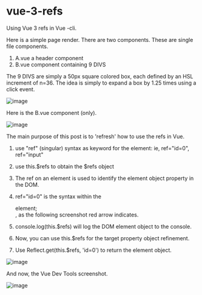# vue-3-refs
Using Vue 3 refs in Vue -cli.

Here is a simple page render.  There are two components. These are single file components.

1.  A.vue a header component
2.  B.vue component containing 9 DIVS

The 9 DIVS are simply a 50px square colored box, each defined by an HSL increment of n=36.
The idea is simply to expand a box by 1.25 times using a click event.

![image](https://user-images.githubusercontent.com/89032071/168347238-5461af05-816c-4e2b-8546-04b0628fbba3.png)

Here is the B.vue component (only).

![image](https://user-images.githubusercontent.com/89032071/168347641-ffa70698-32e5-4aa1-9bfe-b7b8897c4302.png)

The main purpose of this post is to 'refresh' how to use the refs in Vue.

1.  use "ref" (singular) syntax as keyword for the element: ie, ref="id=0", ref="input"
2.  use this.$refs to obtain the $refs object

1.  The ref on an element is used to identify the element object property in the DOM.
2.  ref="id=0" is the syntax within the <div> element; <div ref="id=0">, as the following screenshot red arrow indicates.
3.  console.log(this.$refs) will log the DOM element object to the console.
4.  Now, you can use this.$refs for the target property object refinement.
5.  Use Reflect.get(this.$refs, 'id=0') to return the element object.
  
![image](https://user-images.githubusercontent.com/89032071/168395846-bf5beb91-c80e-4c66-ab78-97542bab3ab6.png)

And now, the Vue Dev Tools screenshot.
  
  ![image](https://user-images.githubusercontent.com/89032071/168374821-cfd424b7-7561-44fc-93b4-bd1acccae30f.png)


